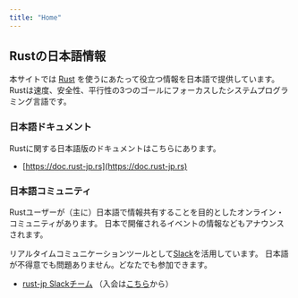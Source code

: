 ```yaml
---
title: "Home"
---
```


## Rustの日本語情報

本サイトでは [Rust][rust-lang] を使うにあたって役立つ情報を日本語で提供しています。
Rustは速度、安全性、平行性の3つのゴールにフォーカスしたシステムプログラミング言語です。

[rust-lang]: https://www.rust-lang.org/ja-JP/


### 日本語ドキュメント

Rustに関する日本語版のドキュメントはこちらにあります。

- [https://doc.rust-jp.rs](https://doc.rust-jp.rs)


### 日本語コミュニティ

Rustユーザーが（主に）日本語で情報共有することを目的としたオンライン・コミュニティがあります。
日本で開催されるイベントの情報などもアナウンスされます。

リアルタイムコミュニケーションツールとして[Slack][slack]を活用しています。
日本語が不得意でも問題ありません。どなたでも参加できます。

- [rust-jp Slackチーム][rust-jp-slack] （入会は[こちら][rust-jp-slack-reg]から）

[rust-jp-slack]: https://rust-jp.slack.com
[rust-jp-slack-reg]: http://rust-jp.herokuapp.com
[slack]: https://slack.com/intl/ja-jp
